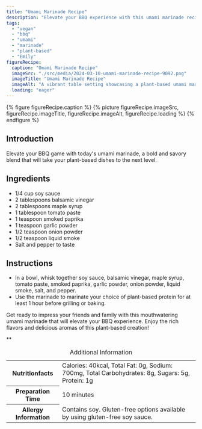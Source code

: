```yaml
---
title: "Umami Marinade Recipe"
description: "Elevate your BBQ experience with this umami marinade recipe. A savory blend of flavors that will take your plant-based dishes to the next level."
tags:
  - "vegan"
  - "bbq"
  - "umami"
  - "marinade"
  - "plant-based"
  - "Emily"
figureRecipe: 
  caption: "Umami Marinade Recipe"
  imageSrc: "./src/media/2024-03-10-umami-marinade-recipe-9092.png"
  imageTitle: "Umami Marinade Recipe"
  imageAlt: "A vibrant table setting showcasing a plant-based umami marinade, rich and inviting, set against a clean backdrop, inviting exploration of its flavors."
  loading: "eager"
---
```


{% figure figureRecipe.caption %}
{% picture figureRecipe.imageSrc, figureRecipe.imageTitle, figureRecipe.imageAlt, figureRecipe.loading %}
{% endfigure %}

## Introduction

Elevate your BBQ game with today's umami marinade, a bold and savory blend that will take your plant-based dishes to the next level.

## Ingredients

* 1/4 cup soy sauce
* 2 tablespoons balsamic vinegar
* 2 tablespoons maple syrup
* 1 tablespoon tomato paste
* 1 teaspoon smoked paprika
* 1 teaspoon garlic powder
* 1/2 teaspoon onion powder
* 1/2 teaspoon liquid smoke
* Salt and pepper to taste

## Instructions

* In a bowl, whisk together soy sauce, balsamic vinegar, maple syrup, tomato paste, smoked paprika, garlic powder, onion powder, liquid smoke, salt, and pepper.
* Use the marinade to marinate your choice of plant-based protein for at least 1 hour before grilling or baking.

Get ready to impress your friends and family with this mouthwatering umami marinade that will elevate your BBQ experience. Enjoy the rich flavors and delicious aromas of this plant-based creation!

**

<table><caption class='sr-only'>Additional Information</caption><tr><th>Nutritionfacts</th><td>Calories: 40kcal, Total Fat: 0g, Sodium: 700mg, Total Carbohydrates: 8g, Sugars: 5g, Protein: 1g&nbsp;</td></tr><tr><th>Preparation Time</th><td>10 minutes&nbsp;</td></tr><tr><th>Allergy Information</th><td>Contains soy. Gluten-free options available by using gluten-free soy sauce.&nbsp;</td></tr></table>

